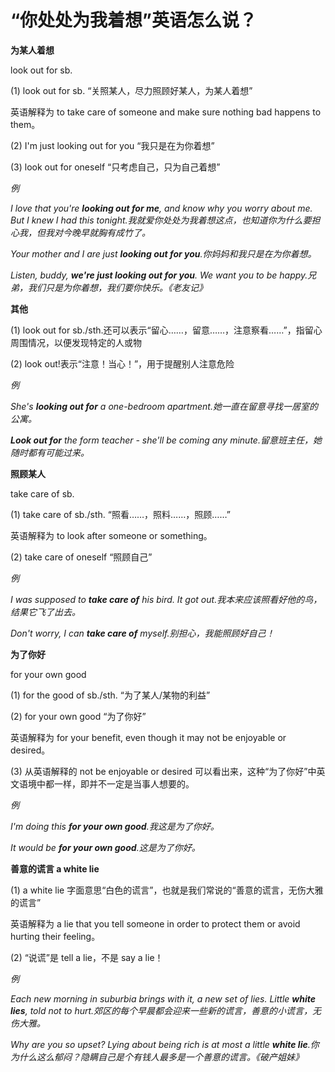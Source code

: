 # “你处处为我着想”英语怎么说？

**为某人着想**

look out for sb.

(1) look out for sb. “关照某人，尽力照顾好某人，为某人着想”

英语解释为 to take care of someone and make sure nothing bad happens to them。

(2) I'm just looking out for you “我只是在为你着想”

(3) look out for oneself “只考虑自己，只为自己着想”

_例_

_I love that you're **looking out for me**, and know why you worry about me. But I knew I had this tonight.我就爱你处处为我着想这点，也知道你为什么要担心我，但我对今晚早就胸有成竹了。_

_Your mother and I are just **looking out for you**.你妈妈和我只是在为你着想。_

_Listen, buddy, **we're just looking out for you**. We want you to be happy.兄弟，我们只是为你着想，我们要你快乐。《老友记》_

**其他**

(1) look out for sb./sth.还可以表示“留心……，留意……，注意察看……”，指留心周围情况，以便发现特定的人或物

(2) look out!表示“注意！当心！”，用于提醒别人注意危险

_例_

_She's **looking out for** a one-bedroom apartment.她一直在留意寻找一居室的公寓。_

_**Look out for** the form teacher - she'll be coming any minute.留意班主任，她随时都有可能过来。_

**照顾某人**

take care of sb.

(1) take care of sb./sth. “照看……，照料……，照顾……”

英语解释为 to look after someone or something。

(2) take care of oneself “照顾自己”

_例_

_I was supposed to **take care of** his bird. It got out.我本来应该照看好他的鸟，结果它飞了出去。_

_Don't worry, I can **take care of** myself.别担心，我能照顾好自己！_

**为了你好**

for your own good

(1) for the good of sb./sth. “为了某人/某物的利益”

(2) for your own good “为了你好”

英语解释为 for your benefit, even though it may not be enjoyable or desired。

(3) 从英语解释的 not be enjoyable or desired 可以看出来，这种“为了你好”中英文语境中都一样，即并不一定是当事人想要的。

_例_

_I'm doing this **for your own good**.我这是为了你好。_

_It would be **for your own good**.这是为了你好。_

**善意的谎言 a white lie**

(1) a white lie 字面意思“白色的谎言”，也就是我们常说的“善意的谎言，无伤大雅的谎言”

英语解释为 a lie that you tell someone in order to protect them or avoid hurting their feeling。

(2) “说谎”是 tell a lie，不是 say a lie！

_例_

_Each new morning in suburbia brings with it, a new set of lies. Little **white lies**, told not to hurt.郊区的每个早晨都会迎来一些新的谎言，善意的小谎言，无伤大雅。_

_Why are you so upset? Lying about being rich is at most a little **white lie**.你为什么这么郁闷？隐瞒自己是个有钱人最多是一个善意的谎言。《破产姐妹》_
